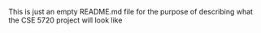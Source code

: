 This is just an empty README.md file for the purpose of describing what the CSE 5720 project will look like

